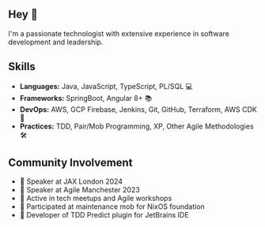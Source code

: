 ## Hey 👋

I'm a passionate technologist with extensive experience in software development and leadership.

## Skills

- **Languages:** Java, JavaScript, TypeScript, PL/SQL 💻
- **Frameworks:** SpringBoot, Angular 8+ 📚
- **DevOps:** AWS, GCP Firebase, Jenkins, Git, GitHub, Terraform, AWS CDK 🚀
- **Practices:** TDD, Pair/Mob Programming, XP, Other Agile Methodologies 🛠️

## Community Involvement

- 🎤 Speaker at JAX London 2024
- 🎤 Speaker at Agile Manchester 2023
- 👫 Active in tech meetups and Agile workshops
- 🤝 Participated at maintenance mob for NixOS foundation
- 🔧 Developer of TDD Predict plugin for JetBrains IDE
